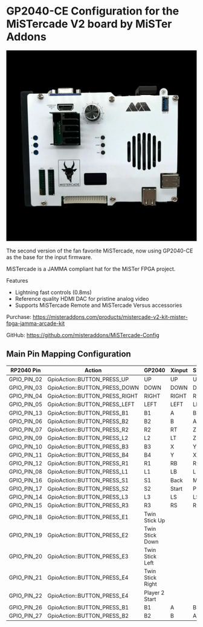 # GP2040-CE Configuration for the MiSTercade V2 board by MiSTer Addons

![MiSTercade V2](assets/MistercadeV2.jpg)

The second version of the fan favorite MiSTercade, now using GP2040-CE as the base for the input firmware.

MiSTercade is a JAMMA compliant hat for the MiSTer FPGA project. 

Features

* Lightning fast controls (0.8ms)
* Reference quality HDMI DAC for pristine analog video
* Supports MiSTercade Remote and MiSTercade Versus accessories


Purchase: https://misteraddons.com/products/mistercade-v2-kit-mister-fpga-jamma-arcade-kit

GitHub: https://github.com/misteraddons/MiSTercade-Config

## Main Pin Mapping Configuration

| RP2040 Pin | Action                        | GP2040 | Xinput | Switch | PS3/4/5  | Dinput | Arcade |
|------------|-------------------------------|--------|--------|--------|----------|--------|--------|
| GPIO_PIN_02| GpioAction::BUTTON_PRESS_UP   | UP     | UP     | UP      | UP      | UP     | UP     |
| GPIO_PIN_03| GpioAction::BUTTON_PRESS_DOWN | DOWN   | DOWN   | DOWN    | DOWN    | DOWN   | DOWN   |
| GPIO_PIN_04| GpioAction::BUTTON_PRESS_RIGHT| RIGHT  | RIGHT  | RIGHT   | RIGHT   | RIGHT  | RIGHT  |
| GPIO_PIN_05| GpioAction::BUTTON_PRESS_LEFT | LEFT   | LEFT   | LEFT    | LEFT    | LEFT   | LEFT   |
| GPIO_PIN_13| GpioAction::BUTTON_PRESS_B1   | B1     | A      | B       | Cross   | 2      | K1     |
| GPIO_PIN_06| GpioAction::BUTTON_PRESS_B2   | B2     | B      | A       | Circle  | 3      | K2     |
| GPIO_PIN_07| GpioAction::BUTTON_PRESS_R2   | R2     | RT     | ZR      | R2      | 8      | K3     |
| GPIO_PIN_09| GpioAction::BUTTON_PRESS_L2   | L2     | LT     | ZL      | L2      | 7      | K4     |
| GPIO_PIN_10| GpioAction::BUTTON_PRESS_B3   | B3     | X      | Y       | Square  | 1      | P1     |
| GPIO_PIN_11| GpioAction::BUTTON_PRESS_B4   | B4     | Y      | X       | Triangle| 4      | P2     |
| GPIO_PIN_12| GpioAction::BUTTON_PRESS_R1   | R1     | RB     | R       | R1      | 6      | P3     |
| GPIO_PIN_08| GpioAction::BUTTON_PRESS_L1   | L1     | LB     | L       | L1      | 5      | P4     |
| GPIO_PIN_16| GpioAction::BUTTON_PRESS_S1   | S1     | Back   | Minus   | Select  | 9      | Coin   |
| GPIO_PIN_17| GpioAction::BUTTON_PRESS_S2   | S2     | Start  | Plus    | Start   | 10     | Start  |
| GPIO_PIN_14| GpioAction::BUTTON_PRESS_L3   | L3     | LS     | LS      | L3      | 11     | LS     |
| GPIO_PIN_15| GpioAction::BUTTON_PRESS_R3   | R3     | RS     | RS      | R3      | 12     | RS     |
| GPIO_PIN_18| GpioAction::BUTTON_PRESS_E1   | Twin Stick Up
| GPIO_PIN_19| GpioAction::BUTTON_PRESS_E2   | Twin Stick Down
| GPIO_PIN_20| GpioAction::BUTTON_PRESS_E3   | Twin Stick Left
| GPIO_PIN_21| GpioAction::BUTTON_PRESS_E4   | Twin Stick Right
| GPIO_PIN_22| GpioAction::BUTTON_PRESS_E4   | Player 2 Start
| GPIO_PIN_26| GpioAction::BUTTON_PRESS_B1   | B1     | A      | B       | Cross   | 2      | K1     |
| GPIO_PIN_27| GpioAction::BUTTON_PRESS_B2   | B2     | B      | A       | Circle  | 3      | K2     |
